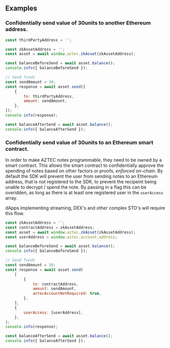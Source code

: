 ## Examples

### Confidentially send value of 30units to another Ethereum address.

```js
const thirdPartyAddress = '';

const zkAssetAddress = '';
const asset = await window.aztec.zkAsset(zkAssetAddress);

const balanceBeforeSend = await asset.balance();
console.info({ balanceBeforeSend });

// Send funds
const sendAmount = 30;
const response = await asset.send([
    {
        to: thirdPartyAddress,
        amount: sendAmount,
    },
]);
console.info(response);

const balanceAfterSend = await asset.balance();
console.info({ balanceAfterSend });
```

### Confidentially send value of 30units to an Ethereum smart contract.

In order to make AZTEC notes programmable, they need to be owned by a smart contract. This allows the smart contract to confidentially approve the spending of notes based on other factors or proofs, _enforced on-chain_. By default the SDK will prevent the user from sending notes to an Ethereum address, that is not registered to the SDK, to prevent the recipeint being unable to decrypt / spend the note. By passing in a flag this can be overidden, as long as there is at least one registered user in the `userAccess` array.

dApps implementing streaming, DEX's and other complex STO's will require this flow.

```js
const zkAssetAddress = '';
const contractAddress = zkAssetAddress;
const asset = await window.aztec.zkAsset(zkAssetAddress);
const userAddress = window.aztec.account.address;

const balanceBeforeSend = await asset.balance();
console.info({ balanceBeforeSend });

// Send funds
const sendAmount = 30;
const response = await asset.send(
    [
        {
            to: contractAddress,
            amount: sendAmount,
            aztecAccountNotRequired: true,
        },
    ],
    {
        userAccess: [userAddress],
    },
);
console.info(response);

const balanceAfterSend = await asset.balance();
console.info({ balanceAfterSend });
```
